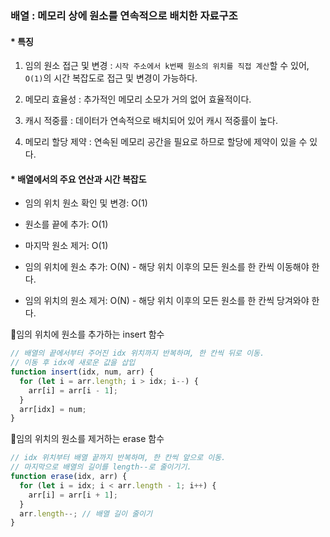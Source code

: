 ### 배열 : 메모리 상에 원소를 연속적으로 배치한 자료구조

#### \* 특징

1. 임의 원소 접근 및 변경 : `시작 주소에서 k번째 원소의 위치를 직접 계산`할 수 있어, `O(1)`의 시간 복잡도로 접근 및 변경이 가능하다.

2. 메모리 효율성 : 추가적인 메모리 소모가 거의 없어 효율적이다.

3. 캐시 적중률 : 데이터가 연속적으로 배치되어 있어 캐시 적중률이 높다.

4. 메모리 할당 제약 : 연속된 메모리 공간을 필요로 하므로 할당에 제약이 있을 수 있다.

#### \* 배열에서의 주요 연산과 시간 복잡도

- 임의 위치 원소 확인 및 변경: O(1)

- 원소를 끝에 추가: O(1)

- 마지막 원소 제거: O(1)

- 임의 위치에 원소 추가: O(N) - 해당 위치 이후의 모든 원소를 한 칸씩 이동해야 한다.

- 임의 위치의 원소 제거: O(N) - 해당 위치 이후의 모든 원소를 한 칸씩 당겨와야 한다.

💠임의 위치에 원소를 추가하는 insert 함수

```js
// 배열의 끝에서부터 주어진 idx 위치까지 반복하며, 한 칸씩 뒤로 이동.
// 이동 후 idx에 새로운 값을 삽입
function insert(idx, num, arr) {
  for (let i = arr.length; i > idx; i--) {
    arr[i] = arr[i - 1];
  }
  arr[idx] = num;
}
```

💠임의 위치의 원소를 제거하는 erase 함수

```js
// idx 위치부터 배열 끝까지 반복하며, 한 칸씩 앞으로 이동.
// 마지막으로 배열의 길이를 length--로 줄이기기.
function erase(idx, arr) {
  for (let i = idx; i < arr.length - 1; i++) {
    arr[i] = arr[i + 1];
  }
  arr.length--; // 배열 길이 줄이기
}
```

